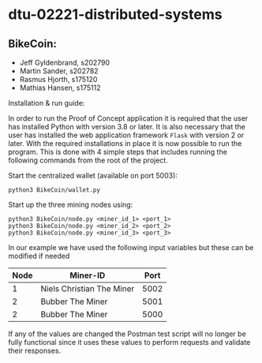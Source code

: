 # dtu-02221-distributed-systems


BikeCoin:
---------------------------------------
* Jeff Gyldenbrand, s202790
* Martin Sander, s202782
* Rasmus Hjorth, s175120
* Mathias Hansen, s175112

Installation & run guide:

In order to run the Proof of Concept application it is required that the user has installed Python with version 3.8 or later. It is also necessary that the user has installed the web application framework `Flask` with version 2 or later. With the required installations in place it is now possible to run the program. This is done with 4 simple steps that includes running the following commands from the root of the project.

Start the centralized wallet (available on port 5003):
```
python3 BikeCoin/wallet.py
```
Start up the three mining nodes using:
```
python3 BikeCoin/node.py <miner_id_1> <port_1>
python3 BikeCoin/node.py <miner_id_2> <port_2>
python3 BikeCoin/node.py <miner_id_3> <port_3>
```
In our example we have used the following input variables but these can be modified if needed

|  Node |          Miner-ID          | Port |
| ----- | -------------------------- | ---- |
|   1   | Niels Christian The Miner  | 5002 |
|   2   | Bubber The Miner           | 5001 |
|   2   | Bubber The Miner           | 5000 |

If any of the values are changed the Postman test script will
no longer be fully functional since it uses these values to perform
requests and validate their responses.

